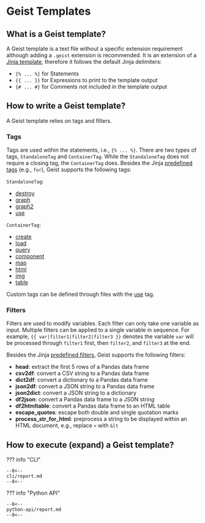# Geist Templates

## What is a Geist template?

A Geist template is a text file without a specific extension requirement although adding a `.geist` extension is recommended. It is an extension of a [Jinja template](https://jinja.palletsprojects.com/en/3.1.x/templates/), therefore it follows the default Jinja delimiters:

- `{% ... %}` for Statements
- `{{ ... }}` for Expressions to print to the template output
- `{# ... #}` for Comments not included in the template output

## How to write a Geist template?

A Geist template relies on tags and filters.

### Tags

Tags are used within the statements, i.e., `{% ... %}`. There are two types of tags, `StandaloneTag` and `ContainerTag`. While the `StandaloneTag` does not require a closing tag, the `ContainerTag` does. Besides the Jinja [predefined tags](https://jinja.palletsprojects.com/en/stable/templates/#list-of-control-structures) (e.g., `for`), Geist supports the following tags:

`StandaloneTag`:

- [destroy](tags/tag-destroy.md)
- [graph](tags/tag-graph.md)
- [graph2](tags/tag-graph2.md)
- [use](tags/tag-use.md)

`ContainerTag`:

- [create](tags/tag-create.md)
- [load](tags/tag-load.md)
- [query](tags/tag-query.md)
- [component](tags/tag-component.md)
- [map](tags/tag-map.md)
- [html](tags/tag-html.md)
- [img](tags/tag-img.md)
- [table](tags/tag-table.md)

Custom tags can be defined through files with the [use](tags/tag-use.md) tag.

### Filters

Filters are used to modify variables. Each filter can only take one variable as input. Multiple filters can be applied to a single variable in sequence. For example, `{{ var|filter1|filter2|filter3 }}` denotes the variable `var` will be processed through `filter1` first, then `filter2`, and `filter3` at the end.

Besides the Jinja [predefined filters](https://jinja.palletsprojects.com/en/stable/templates/#list-of-builtin-filters), Geist supports the following filters:

- **head**: extract the first 5 rows of a Pandas data frame
- **csv2df**: convert a CSV string to a Pandas data frame
- **dict2df**: convert a dictionary to a Pandas data frame
- **json2df**: convert a JSON string to a Pandas data frame
- **json2dict**: convert a JSON string to a dictionary
- **df2json**: convert a Pandas data frame to a JSON string
- **df2htmltable**: convert a Pandas data frame to an HTML table
- **escape_quotes**: escape both double and single quotation marks
- **process_str_for_html**: preprocess a string to be displayed within an HTML document, e.g., replace `<` with `&lt`

## How to execute (expand) a Geist template?

??? info "CLI"

    --8<--
    cli/report.md
    --8<--

??? info "Python API"

    --8<--
    python-api/report.md
    --8<--